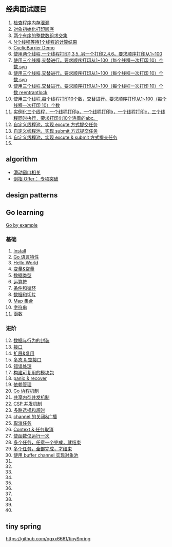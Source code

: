 ## 经典面试题目

1. [检查程序内存泄漏](algorithm/src/main/java/com/yanliang/algo/interview/MyStack.java)
2. [对象初始化打印顺序](algorithm/src/main/java/com/yanliang/algo/interview/Print.java)
3. [两个有序的整数数组求交集](algorithm/src/main/java/com/yanliang/algo/interview/MyStack.java) 
4. [N个线程等待1个线程的计算结果](algorithm/src/main/java/com/yanliang/algo/interview/ReaderResult.java)
5. [CyclicBarrier Demo](algorithm/src/main/java/com/yanliang/algo/interview/CyclicBarrierDemo.java)
6. [使用两个线程,一个线程打印1,3,5..另一个打印2,4,6。要求顺序打印从1~100](algorithm/src/main/java/com/yanliang/algo/interview/thread/TwoThreadPrint.java)
7. [使用三个线程,交替进行。要求顺序打印从1~100（每个线程一次打印 10）个数 syn](algorithm/src/main/java/com/yanliang/algo/interview/thread/ThreeThreadPrint1.java)
8. [使用三个线程,交替进行。要求顺序打印从1~100（每个线程一次打印 10）个数 syn](algorithm/src/main/java/com/yanliang/algo/interview/thread/ThreeThreadPrint2.java)
9. [使用三个线程,交替进行。要求顺序打印从1~100（每个线程一次打印 10）个数 reentrantlock](algorithm/src/main/java/com/yanliang/algo/interview/thread/ThreeThreadPrint3.java)
10. [使用三个线程,每个线程打印10个数，交替进行。要求顺序打印从1~100（每个线程一次打印 10）个数](algorithm/src/main/java/com/yanliang/algo/interview/thread/ThreeThreadPrint4.java)
11. [实例化三个线程，一个线程打印a，一个线程打印b，一个线程打印c，三个线程同时执行，要求打印出10个连着的abc。]()
12. [自定义线程池，实现 excute 方式提交任务](algorithm/src/main/java/com/yanliang/algo/interview/threadpool/MyThreadPool1.java)
13. [自定义线程池，实现 submit 方式提交任务](algorithm/src/main/java/com/yanliang/algo/interview/threadpool/MyThreadPool2.java)
14. [自定义线程池，实现 excute & submit 方式提交任务](algorithm/src/main/java/com/yanliang/algo/interview/threadpool/MyThreadPool3.java)
15. 



## algorithm

- [滑动窗口相关](algorithm/src/main/java/com/yanliang/algo/sliding_window)
- [剑指 Offer： 专项突破](algorithm/src/main/java/com/yanliang/algo/offer)

## design patterns

## Go learning

[Go by example](https://gobyexample.com/)

### 基础

1. [Install](./go/doc/install.md)
2. [Go 语言特性](./go/doc/go-feature.md)
3. [Hello World](./go/src/hello_world/hello_world.go)
4. [变量&常量](./go/src/constant/constant_test.go)
5. [数据类型](./go/src/type/doc.md)
6. [运算符](./go/src/operator/doc.md)
7. [条件和循环](./go/src/condition_and_loop/doc.md)
8. [数据和切片](./go/src/array_and_slice/doc.md)
9. [Map 集合](./go/src/map/doc.md)
10. [字符串](./go/src/string/doc.md)
11. [函数](./go/src/function/doc.md)


### 进阶

12. [数据与行为的封装](./go/src/encapsolution/doc.md)
13. [接口](./go/src/interface/doc.md)
14. [扩展&复用](./go/src/extension/extension_test.go)
15. [多态 & 空接口](./go/src/polymorphic/polymorphic_test.go)
16. [错误处理](./go/src/error/)
17. [构建可复用的模块包](./go/src/package)
18. [panic & recover](./go/src/panic_recover/panic_recover_test.go)
19. [依赖管理]()
20. [Go 协程机制](./go/src/groutine/groutine_test.go)
21. [共享内存并发机制](./go/src/share_mem/share_mem_test.go)
22. [CSP 并发机制](./go/src/csp/go_csp_test.go)
23. [多路选择和超时](./go/src/select/select_test.go)
24. [channel 的关闭&广播](./go/src/close_channel/close_channel_test.go)
25. [取消任务](./go/src/cancel_task/cancel_task_test.go)
26. [Context & 任务取消](./go/src/cancel_task_by_context/cancel_task_by_context_test.go)
27. [使函数仅运行一次](./go/src/singleton/singleton_once_test.go)
28. [多个任务，任意一个完成，就结束](./go/src/anyone_reply/anyone_reply_test.go)
29. [多个任务，全部完成，才结束](./go/src/all_reply_test.go)
30. [使用 buffer channel 实现对象池](./go/src/obj_pool/obj_pool_test.go)
31. []()
32. []()
33. []()
34. []()
35. []()
36. []()
37. []()
38. []()
39. []()
40. []()




## tiny spring

https://github.com/qqxx6661/tinySpring